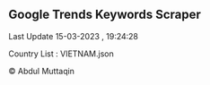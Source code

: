 

## Google Trends Keywords Scraper 
 
Last Update 15-03-2023 , 19:24:28

Country List :
VIETNAM.json



© Abdul Muttaqin 
